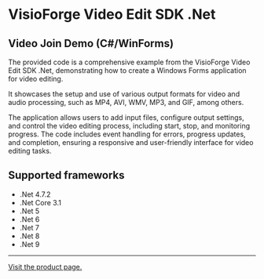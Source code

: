 ﻿# VisioForge Video Edit SDK .Net

## Video Join Demo (C#/WinForms)

The provided code is a comprehensive example from the VisioForge Video Edit SDK .Net, demonstrating how to create a Windows Forms application for video editing.

It showcases the setup and use of various output formats for video and audio processing, such as MP4, AVI, WMV, MP3, and GIF, among others.

The application allows users to add input files, configure output settings, and control the video editing process, including start, stop, and monitoring progress. The code includes event handling for errors, progress updates, and completion, ensuring a responsive and user-friendly interface for video editing tasks.

## Supported frameworks

* .Net 4.7.2
* .Net Core 3.1
* .Net 5
* .Net 6
* .Net 7
* .Net 8
* .Net 9

---

[Visit the product page.](https://www.visioforge.com/video-edit-sdk-net)
